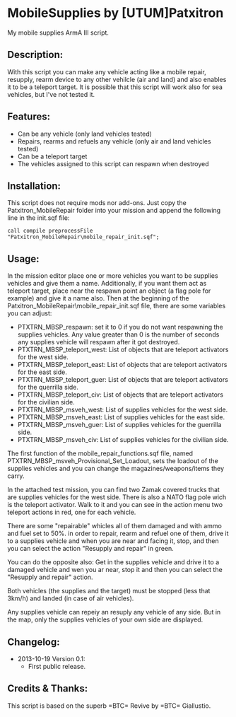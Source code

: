 MobileSupplies by [UTUM]Patxitron
=================================

My mobile supplies ArmA III script.

Description:
------------
With this script you can make any vehicle acting like a mobile repair, resupply, rearm device to any other vehilcle (air and land) and also enables it to be a teleport target. It is possible that this script will work also for sea vehicles, but I've not tested it.


Features:
---------
*	Can be any vehicle (only land vehicles tested)
*	Repairs, rearms and refuels any vehicle (only air and land vehicles tested)
*	Can be a teleport target
*	The vehicles assigned to this script can respawn when destroyed


Installation:
-------------
This script does not require mods nor add-ons. Just copy the Patxitron_MobileRepair folder into your mission and append the following line in the init.sqf file:

	call compile preprocessFile "Patxitron_MobileRepair\mobile_repair_init.sqf";


Usage:
------
In the mission editor place one or more vehicles you want to be supplies vehicles and give them a name. Additionally, if you want them act as teleport target, place near the respawn point an object (a flag pole for example) and give it a name also. Then at the beginning of the Patxitron_MobileRepair\mobile_repair_init.sqf file, there are some variables you can adjust:
*	PTXTRN_MBSP_respawn: set it to 0 if you do not want respawning the supplies vehicles. Any value greater than 0 is the number of seconds any supplies vehicle will respawn after it got destroyed.
*	PTXTRN_MBSP_teleport_west: List of objects that are teleport activators for the west side.
*	PTXTRN_MBSP_teleport_east: List of objects that are teleport activators for the east side.
*	PTXTRN_MBSP_teleport_guer: List of objects that are teleport activators for the querrilla side.
*	PTXTRN_MBSP_teleport_civ: List of objects that are teleport activators for the civilian side.
*	PTXTRN_MBSP_msveh_west: List of supplies vehicles for the west side.
*	PTXTRN_MBSP_msveh_east: List of supplies vehicles for the east side.
*	PTXTRN_MBSP_msveh_guer: List of supplies vehicles for the guerrilla side.
*	PTXTRN_MBSP_msveh_civ: List of supplies vehicles for the civilian side.

The first function of the mobile_repair_functions.sqf file, named PTXTRN_MBSP_msveh_Provisional_Set_Loadout, sets the loadout of the supplies vehicles and you can change the magazines/weapons/items they carry.

In the attached test mission, you can find two Zamak covered trucks that are supplies vehicles for the west side. There is also a NATO flag pole wich is the teleport activator. Walk to it and you can see in the action menu two teleport actions in red, one for each vehicle.

There are some "repairable" whicles all of them damaged and with ammo and fuel set to 50%. in order to repair, rearm and refuel one of them, drive it to a supplies vehicle and when you are near and facing it, stop, and then you can select the action "Resupply and repair" in green.

You can do the opposite also: Get in the supplies vehicle and drive it to a damaged vehicle and wen you ar near, stop it and then you can select the "Resupply and repair" action.

Both vehicles (the supplies and the target) must be stopped (less that 3km/h) and landed (in case of air vehicles).

Any supplies vehicle can repeiy an resuply any vehicle of any side. But in the map, only the supplies vehicles of your own side are displayed.


Changelog:
----------
-	2013-10-19 Version 0.1:
	*	First public release.


Credits &amp; Thanks:
---------------------
This script is based on the superb =BTC= Revive by =BTC= Giallustio.
